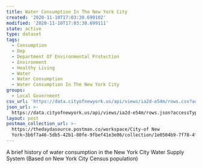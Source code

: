 ```yaml
---
title: Water Consumption In The New York City
created: '2020-11-10T17:03:30.699102'
modified: '2020-11-10T17:03:30.699111'
state: active
type: dataset
tags:
  - Consumption
  - Dep
  - Department Of Environmental Protection
  - Environment
  - Healthy Living
  - Water
  - Water Consumption
  - Water Consumption In The New York City
groups:
  - Local Government
csv_url: 'https://data.cityofnewyork.us/api/views/ia2d-e54m/rows.csv?accessType=DOWNLOAD'
json_url: >-
  https://data.cityofnewyork.us/api/views/ia2d-e54m/rows.json?accessType=DOWNLOAD
layout: post
postman_collection_url: >-
  https://thedaydasource.postman.co/workspace/City-of New
  York~3b6f7a46-5db5-42b1-80fe-9fbef41e3e06/collection/1e0504b9-7f78-4f66-952f-ab54f629ca69
---
```

A brief history of water consumption in the New York City Water Supply System (Based on New York City Census population)
